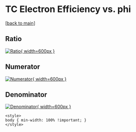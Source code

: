 # TC Electron Efficiency vs. phi

[[back to main](./)]



## Ratio

[![Ratio](../mtv/var/TC_11_eff_stack_phi.png){ width=600px }](../mtv/var/TC_11_eff_stack_phi.pdf)

## Numerator

[![Numerator](../mtv/num/TC_11_eff_stack_phi_num.png){ width=600px }](../mtv/num/TC_11_eff_stack_phi_num.pdf)

## Denominator

[![Denominator](../mtv/den/TC_11_eff_stack_phi_den.png){ width=600px }](../mtv/den/TC_11_eff_stack_phi_den.pdf)


``` {=html}
<style>
body { min-width: 100% !important; }
</style>
```
